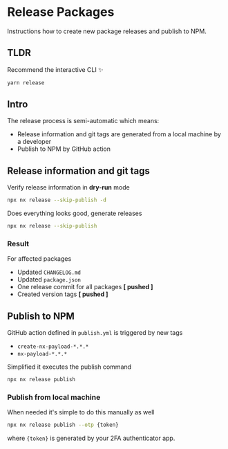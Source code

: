 # Release Packages

Instructions how to create new package releases and publish to NPM.

## TLDR

Recommend the interactive CLI ✨

```sh
yarn release
```

## Intro

The release process is semi-automatic which means:

- Release information and git tags are generated from a local machine by a developer
- Publish to NPM by GitHub action

## Release information and git tags

Verify release information in **dry-run** mode

```sh
npx nx release --skip-publish -d
```

Does everything looks good, generate releases

```sh
npx nx release --skip-publish
```

### Result

For affected packages

- Updated `CHANGELOG.md`
- Updated `package.json`
- One release commit for all packages **[ pushed ]**
- Created version tags **[ pushed ]**

## Publish to NPM

GitHub action defined in `publish.yml` is triggered by new tags

- `create-nx-payload-*.*.*`
- `nx-payload-*.*.*`

Simplified it executes the publish command

```sh
npx nx release publish
```

### Publish from local machine

When needed it's simple to do this manually as well

```sh
npx nx release publish --otp {token}
```

where `{token}` is generated by your 2FA authenticator app.
